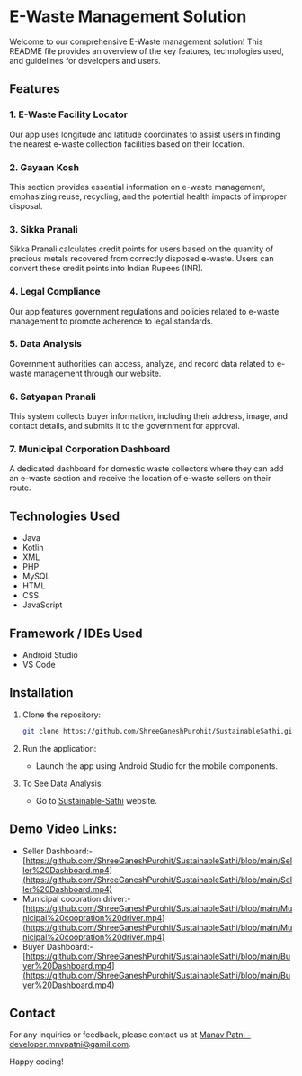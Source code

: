 # E-Waste Management Solution

Welcome to our comprehensive E-Waste management solution! This README file provides an overview of the key features, technologies used, and guidelines for developers and users.

## Features

### 1. E-Waste Facility Locator
Our app uses longitude and latitude coordinates to assist users in finding the nearest e-waste collection facilities based on their location.

### 2. Gayaan Kosh
This section provides essential information on e-waste management, emphasizing reuse, recycling, and the potential health impacts of improper disposal.

### 3. Sikka Pranali
Sikka Pranali calculates credit points for users based on the quantity of precious metals recovered from correctly disposed e-waste. Users can convert these credit points into Indian Rupees (INR).

### 4. Legal Compliance
Our app features government regulations and policies related to e-waste management to promote adherence to legal standards.

### 5. Data Analysis
Government authorities can access, analyze, and record data related to e-waste management through our website.

### 6. Satyapan Pranali
This system collects buyer information, including their address, image, and contact details, and submits it to the government for approval.

### 7. Municipal Corporation Dashboard
A dedicated dashboard for domestic waste collectors where they can add an e-waste section and receive the location of e-waste sellers on their route.

## Technologies Used
- Java
- Kotlin
- XML
- PHP
- MySQL
- HTML
- CSS
- JavaScript

## Framework / IDEs Used
- Android Studio
- VS Code

## Installation

1. Clone the repository:
   ```bash
   git clone https://github.com/ShreeGaneshPurohit/SustainableSathi.git
   ```
   
2. Run the application:
   - Launch the app using Android Studio for the mobile components.

3. To See Data Analysis:
   - Go to [Sustainable-Sathi](https://sustainable-sathi.tech/) website.

## Demo Video Links:
   - Seller Dashboard:- [https://github.com/ShreeGaneshPurohit/SustainableSathi/blob/main/Seller%20Dashboard.mp4](https://github.com/ShreeGaneshPurohit/SustainableSathi/blob/main/Seller%20Dashboard.mp4)
   - Municipal coopration driver:- [https://github.com/ShreeGaneshPurohit/SustainableSathi/blob/main/Municipal%20coopration%20driver.mp4](https://github.com/ShreeGaneshPurohit/SustainableSathi/blob/main/Municipal%20coopration%20driver.mp4)
   - Buyer Dashboard:- [https://github.com/ShreeGaneshPurohit/SustainableSathi/blob/main/Buyer%20Dashboard.mp4](https://github.com/ShreeGaneshPurohit/SustainableSathi/blob/main/Buyer%20Dashboard.mp4)

## Contact

For any inquiries or feedback, please contact us at [Manav Patni - developer.mnvpatni@gamil.com](mailto:developer.mnvpatni@gamil.com).

Happy coding!
